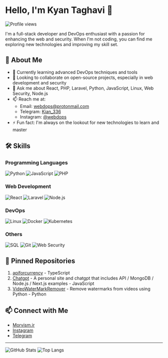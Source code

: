 # Hello, I'm Kyan Taghavi 👋

![Profile views](https://gpvc.arturio.dev/diyakou)

I'm a full-stack developer and DevOps enthusiast with a passion for enhancing the web and security. When I'm not coding, you can find me exploring new technologies and improving my skill set.

## 🚀 About Me

- 🌱 Currently learning advanced DevOps techniques and tools
- 👯 Looking to collaborate on open-source projects, especially in web development and security
- 💬 Ask me about React, PHP, Laravel, Python, JavaScript, Linux, Web Security, Node.js
- 📫 Reach me at:
  - Email: [webdops@protonmail.com](mailto:webdops@protonmail.com)
  - Telegram: [Kian_336](https://t.me/Kian_336)
  - Instagram: [@webdops](https://Instagram.com/webdops)
- ⚡ Fun fact: I'm always on the lookout for new technologies to learn and master

## 🛠️ Skills

### Programming Languages

![Python](https://img.shields.io/badge/-Python-333333?style=flat&logo=python)
![JavaScript](https://img.shields.io/badge/-JavaScript-333333?style=flat&logo=javascript)
![PHP](https://img.shields.io/badge/-PHP-333333?style=flat&logo=php)

### Web Development

![React](https://img.shields.io/badge/-React-333333?style=flat&logo=react)
![Laravel](https://img.shields.io/badge/-Laravel-333333?style=flat&logo=laravel)
![Node.js](https://img.shields.io/badge/-Node.js-333333?style=flat&logo=node.js)

### DevOps

![Linux](https://img.shields.io/badge/-Linux-333333?style=flat&logo=linux)
![Docker](https://img.shields.io/badge/-Docker-333333?style=flat&logo=docker)
![Kubernetes](https://img.shields.io/badge/-Kubernetes-333333?style=flat&logo=kubernetes)

### Others

![SQL](https://img.shields.io/badge/-SQL-333333?style=flat&logo=sql)
![Git](https://img.shields.io/badge/-Git-333333?style=flat&logo=git)
![Web Security](https://img.shields.io/badge/-Web%20Security-333333?style=flat&logo=security)

## 📌 Pinned Repositories

1. [apiforcurrency](https://github.com/diyakou/apiforcurrency) - TypeScript
2. [Chatgpt](https://github.com/diyakou/Chatgpt) - A personal site and chatgpt that includes API / MongoDB / Node.js / Next.js examples - JavaScript
3. [VideoWaterMarkRemover](https://github.com/diyakou/VideoWaterMarkRemover) - Remove watermarks from videos using Python - Python

## 📫 Connect with Me

- [Morvism.ir](https://Morvism.ir)
- [Instagram](https://Instagram.com/webdops)
- [Telegram](https://t.me/Kian_336)

---

![GitHub Stats](https://github-readme-stats.vercel.app/api?username=diyakou&show_icons=true&theme=radical)
![Top Langs](https://github-readme-stats.vercel.app/api/top-langs/?username=diyakou&layout=compact&theme=radical)
